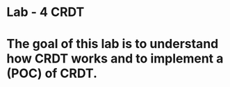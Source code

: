 Lab - 4 CRDT 
============
The goal of this lab is to understand how CRDT works and to implement a (POC) of CRDT.
============
